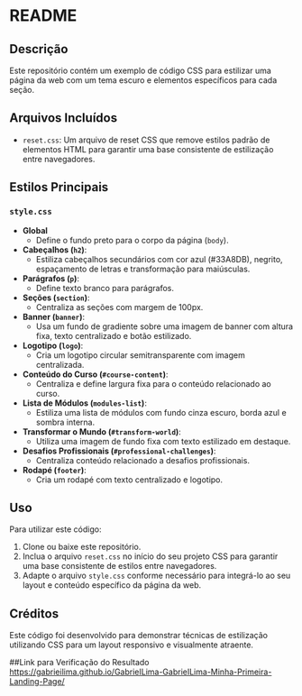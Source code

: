 # README

## Descrição
Este repositório contém um exemplo de código CSS para estilizar uma página da web com um tema escuro e elementos específicos para cada seção.

## Arquivos Incluídos
- `reset.css`: Um arquivo de reset CSS que remove estilos padrão de elementos HTML para garantir uma base consistente de estilização entre navegadores.

## Estilos Principais
### `style.css`
- **Global**
  - Define o fundo preto para o corpo da página (`body`).
- **Cabeçalhos (`h2`)**:
  - Estiliza cabeçalhos secundários com cor azul (#33A8DB), negrito, espaçamento de letras e transformação para maiúsculas.
- **Parágrafos (`p`)**:
  - Define texto branco para parágrafos.
- **Seções (`section`)**:
  - Centraliza as seções com margem de 100px.
- **Banner (`banner`)**:
  - Usa um fundo de gradiente sobre uma imagem de banner com altura fixa, texto centralizado e botão estilizado.
- **Logotipo (`logo`)**:
  - Cria um logotipo circular semitransparente com imagem centralizada.
- **Conteúdo do Curso (`#course-content`)**:
  - Centraliza e define largura fixa para o conteúdo relacionado ao curso.
- **Lista de Módulos (`modules-list`)**:
  - Estiliza uma lista de módulos com fundo cinza escuro, borda azul e sombra interna.
- **Transformar o Mundo (`#transform-world`)**:
  - Utiliza uma imagem de fundo fixa com texto estilizado em destaque.
- **Desafios Profissionais (`#professional-challenges`)**:
  - Centraliza conteúdo relacionado a desafios profissionais.
- **Rodapé (`footer`)**:
  - Cria um rodapé com texto centralizado e logotipo.

## Uso
Para utilizar este código:

1. Clone ou baixe este repositório.
2. Inclua o arquivo `reset.css` no início do seu projeto CSS para garantir uma base consistente de estilos entre navegadores.
3. Adapte o arquivo `style.css` conforme necessário para integrá-lo ao seu layout e conteúdo específico da página da web.

## Créditos
Este código foi desenvolvido para demonstrar técnicas de estilização utilizando CSS para um layout responsivo e visualmente atraente.

##Link para Verificação do Resultado
https://gabrieilima.github.io/GabrieILima-GabrieILima-Minha-Primeira-Landing-Page/
